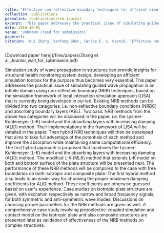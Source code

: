 ```yaml
---
title: "Effective non-reflective boundary techniques for effcient simulation of guided wave propagation"
collection: publications
permalink: /publication/nrb-journal
excerpt: 'This paper addresses the practical issue of simulating guided wave propagation in an infinite domain using non-reflective boundary (NRB) techniques, based on the simulation framework of local interaction simulation approach (LISA) that is currently being developed in our lab.'
date: 2018-10-01
venue: 'Unknown (read for submission)'
paperurl: 
citation: 'Hui Zhang, Yanfeng Shen, Carlos E. S. Cesnik, “Effective non-reflective boundary techniques for efficient simulation of guided wave propagation”. (Journal paper ready for submission, 2018).'
---
```


[Download paper here](/files/papers/Zhang et al_Journal_wait_for_submission.pdf)

Simulation study of wave propagation in structures can provide insights for structural health monitoring system design, developing an efficient simulation toolbox for the purpose thus becomes very essential. This paper addresses the practical issue of simulating guided wave propagation in an infinite domain using non-reflective boundary (NRB) techniques, based on the simulation framework of local interaction simulation approach (LISA) that is currently being developed in our lab. Existing NRB methods can be divided into two categories, i.e. non-reflective boundary conditions (NRBC) and absorbing boundary layers (ABL). Two basic NRB methods from the above two categories will be discussed in the paper, i.e. the Lysmer-Kuhlemeyer (L-K) model and the absorbing layers with increasing damping (ALID) method. Their implementations in the framework of LISA will be detailed in the paper. Then hybrid NRB techniques will then be developed that aims to take full advantage of the potentials of each method and improve the absorption while maintaining same computational efficiency. The first hybrid approach is proposed that combines the Lysmer-Kuhlemeyer (L-K) model and the absorbing layers with increasing damping (ALID) method. The modified L-K (MLK) method that extends L-K model on both and bottom surface of the plate structure will be presented next. The performance of these NRB methods will be compared to the case with free boundaries on both isotropic and composite plate. The first hybrid method also leads to an easier way for choosing the proper maximum damping coefficients for ALID method. These coefficients are otherwise guessed based on user's experience. Case studies on isotropic plate structure are given, with excitation respectively as narrow and broad frequency signals, for both symmetric and anti-symmetric wave modes. Discussions on choosing proper parameters for the NRB methods are given as well. A comprehensive case study involving piezoelectric-coupled simulation and contact model on the isotropic plate and also composite structures are presented later as validation of effectiveness of the NRB methods on complex structures.
